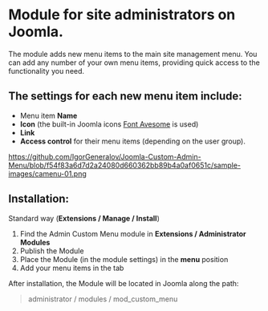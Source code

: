 # Module for site administrators on Joomla.

The module adds new menu items to the main site management menu. You can add any number of your own menu items, providing quick access to the functionality you need.

## The settings for each new menu item include:
- Menu item **Name**
- **Icon** (the built-in Joomla icons [Font Avesome](https://fontawesome.com/icons) is used)
- **Link**
- **Access control** for their menu items (depending on the user group).

https://github.com/IgorGeneralov/Joomla-Custom-Admin-Menu/blob/f54f83a6d7d2a24080d660362bb89b4a0af0651c/sample-images/camenu-01.png

## Installation:
Standard way (**Extensions / Manage / Install**)
1. Find the Admin Custom Menu module in **Extensions / Administrator Modules**
2. Publish the Module
3. Place the Module (in the module settings) in the **menu** position
4. Add your menu items in the tab

After installation, the Module will be located in Joomla along the path: 

> administrator / modules / mod_custom_menu
